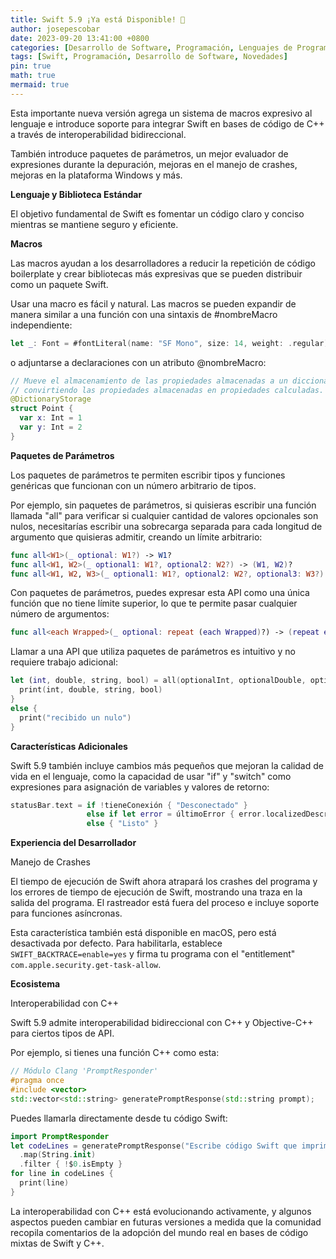 ```yaml
---
title: Swift 5.9 ¡Ya está Disponible! 🎉
author: josepescobar
date: 2023-09-20 13:41:00 +0800
categories: [Desarrollo de Software, Programación, Lenguajes de Programación]
tags: [Swift, Programación, Desarrollo de Software, Novedades]
pin: true
math: true
mermaid: true
---
```


Esta importante nueva versión agrega un sistema de macros expresivo al lenguaje e introduce soporte para integrar Swift en bases de código de C++ a través de interoperabilidad bidireccional.

También introduce paquetes de parámetros, un mejor evaluador de expresiones durante la depuración, mejoras en el manejo de crashes, mejoras en la plataforma Windows y más.

**Lenguaje y Biblioteca Estándar**

El objetivo fundamental de Swift es fomentar un código claro y conciso mientras se mantiene seguro y eficiente.

**Macros**

Las macros ayudan a los desarrolladores a reducir la repetición de código boilerplate y crear bibliotecas más expresivas que se pueden distribuir como un paquete Swift.

Usar una macro es fácil y natural. Las macros se pueden expandir de manera similar a una función con una sintaxis de #nombreMacro independiente:

```swift
let _: Font = #fontLiteral(name: "SF Mono", size: 14, weight: .regular)
```

o adjuntarse a declaraciones con un atributo @nombreMacro:

```swift
// Mueve el almacenamiento de las propiedades almacenadas a un diccionario,
// convirtiendo las propiedades almacenadas en propiedades calculadas.
@DictionaryStorage
struct Point {
  var x: Int = 1
  var y: Int = 2
}
```

**Paquetes de Parámetros**

Los paquetes de parámetros te permiten escribir tipos y funciones genéricas que funcionan con un número arbitrario de tipos.

Por ejemplo, sin paquetes de parámetros, si quisieras escribir una función llamada "all" para verificar si cualquier cantidad de valores opcionales son nulos, necesitarías escribir una sobrecarga separada para cada longitud de argumento que quisieras admitir, creando un límite arbitrario:

```swift
func all<W1>(_ optional: W1?) -> W1?
func all<W1, W2>(_ optional1: W1?, optional2: W2?) -> (W1, W2)?
func all<W1, W2, W3>(_ optional1: W1?, optional2: W2?, optional3: W3?) -> (W1, W2, W2)?
```

Con paquetes de parámetros, puedes expresar esta API como una única función que no tiene límite superior, lo que te permite pasar cualquier número de argumentos:

```swift
func all<each Wrapped>(_ optional: repeat (each Wrapped)?) -> (repeat each Wrapped)?
```

Llamar a una API que utiliza paquetes de parámetros es intuitivo y no requiere trabajo adicional:

```swift
let (int, double, string, bool) = all(optionalInt, optionalDouble, optionalString, optionalBool) {
  print(int, double, string, bool)
}
else {
  print("recibido un nulo")
}
```

**Características Adicionales**

Swift 5.9 también incluye cambios más pequeños que mejoran la calidad de vida en el lenguaje, como la capacidad de usar "if" y "switch" como expresiones para asignación de variables y valores de retorno:

```swift
statusBar.text = if !tieneConexión { "Desconectado" }
                 else if let error = últimoError { error.localizedDescription }
                 else { "Listo" }
```

**Experiencia del Desarrollador**

Manejo de Crashes

El tiempo de ejecución de Swift ahora atrapará los crashes del programa y los errores de tiempo de ejecución de Swift, mostrando una traza en la salida del programa. El rastreador está fuera del proceso e incluye soporte para funciones asíncronas.

Esta característica también está disponible en macOS, pero está desactivada por defecto. Para habilitarla, establece `SWIFT_BACKTRACE=enable=yes` y firma tu programa con el "entitlement" `com.apple.security.get-task-allow`.

**Ecosistema**

Interoperabilidad con C++

Swift 5.9 admite interoperabilidad bidireccional con C++ y Objective-C++ para ciertos tipos de API.

Por ejemplo, si tienes una función C++ como esta:

```cpp
// Módulo Clang 'PromptResponder'
#pragma once
#include <vector>
std::vector<std::string> generatePromptResponse(std::string prompt);
```

Puedes llamarla directamente desde tu código Swift:

```swift
import PromptResponder
let codeLines = generatePromptResponse("Escribe código Swift que imprima hola mundo")
  .map(String.init)
  .filter { !$0.isEmpty }
for line in codeLines {
  print(line)
}
```

La interoperabilidad con C++ está evolucionando activamente, y algunos aspectos pueden cambiar en futuras versiones a medida que la comunidad recopila comentarios de la adopción del mundo real en bases de código mixtas de Swift y C++.
